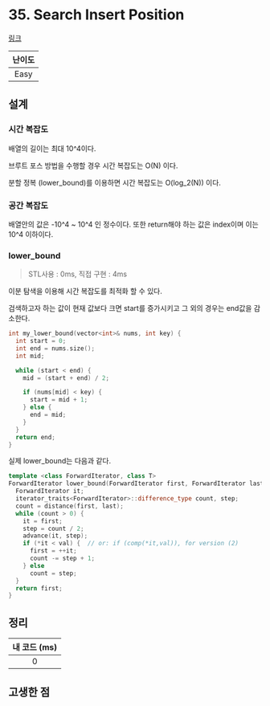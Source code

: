# 35. Search Insert Position

[링크](https://leetcode.com/problems/search-insert-position/)

| 난이도 |
| :----: |
|  Easy  |

## 설계

### 시간 복잡도

배열의 길이는 최대 10^4이다.

브루트 포스 방법을 수행할 경우 시간 복잡도는 O(N) 이다.

분할 정복 (lower_bound)를 이용하면 시간 복잡도는 O(log_2(N)) 이다.

### 공간 복잡도

배열안의 값은 -10^4 ~ 10^4 인 정수이다. 또한 return해야 하는 값은 index이며 이는 10^4 이하이다.

### lower_bound

> STL사용 : 0ms, 직접 구현 : 4ms

이분 탐색을 이용해 시간 복잡도를 최적화 할 수 있다.

검색하고자 하는 값이 현재 값보다 크면 start를 증가시키고 그 외의 경우는 end값을 감소한다.

```cpp
int my_lower_bound(vector<int>& nums, int key) {
  int start = 0;
  int end = nums.size();
  int mid;

  while (start < end) {
    mid = (start + end) / 2;

    if (nums[mid] < key) {
      start = mid + 1;
    } else {
      end = mid;
    }
  }
  return end;
}
```

실제 lower_bound는 다음과 같다.

```cpp
template <class ForwardIterator, class T>
ForwardIterator lower_bound(ForwardIterator first, ForwardIterator last, const T& val) {
  ForwardIterator it;
  iterator_traits<ForwardIterator>::difference_type count, step;
  count = distance(first, last);
  while (count > 0) {
    it = first;
    step = count / 2;
    advance(it, step);
    if (*it < val) {  // or: if (comp(*it,val)), for version (2)
      first = ++it;
      count -= step + 1;
    } else
      count = step;
  }
  return first;
}
```

## 정리

| 내 코드 (ms) |
| :----------: |
|      0       |

## 고생한 점
